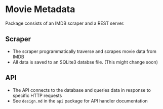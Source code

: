 # Movie Metadata 

Package consists of an IMDB scraper and a REST server.

## Scraper

- The scraper programmatically traverse and scrapes movie data from IMDB
- All data is saved to an SQLite3 databse file. (This might change soon)


## API

- The API connects to the database and queries data in response to specific HTTP requests
- See `design.md` in the `api` package for API handler documentation


